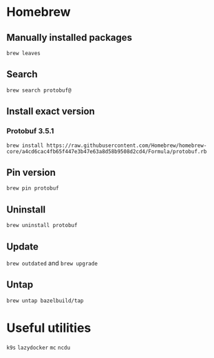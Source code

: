 # Homebrew

## Manually installed packages

`brew leaves`

## Search

`brew search protobuf@`

## Install exact version

### Protobuf 3.5.1

`brew install https://raw.githubusercontent.com/Homebrew/homebrew-core/a4cd6cac4fb65f447e3b47e63a8d58b9508d2cd4/Formula/protobuf.rb`

## Pin version

`brew pin protobuf`

## Uninstall

`brew uninstall protobuf`

## Update

`brew outdated` and `brew upgrade`

## Untap

`brew untap bazelbuild/tap`

# Useful utilities

`k9s`
`lazydocker`
`mc`
`ncdu`
